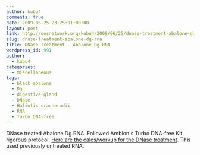 ```yaml
---
author: kubu4
comments: true
date: 2009-06-25 23:25:01+00:00
layout: post
link: http://onsnetwork.org/kubu4/2009/06/25/dnase-treatment-abalone-dg-rna/
slug: dnase-treatment-abalone-dg-rna
title: DNase Treatment - Abalone Dg RNA
wordpress_id: 991
author:
  - kubu4
categories:
  - Miscellaneous
tags:
  - black abalone
  - Dg
  - digestive gland
  - DNase
  - Haliotis cracherodii
  - RNA
  - Turbo DNA-free
---
```


DNase treated Abalone Dg RNA. Followed Ambion's Turbo DNA-free Kit rigorous protocol. [Here are the calcs/workup for the DNase treatment](https://spreadsheets.google.com/ccc?key=0AmS_90rPaQMzdFNmTGk3Z2ZkTFJ1NHdjSUtjS0RMREE&hl=en). This used previously untreated RNA.
